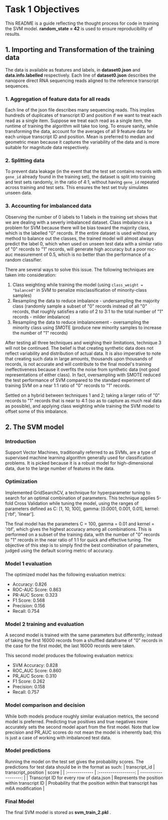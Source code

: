 # Task 1 Objectives 
This README is a guide reflecting the thought process for code in training the SVM model. **random_state = 42** is used to ensure reproducibility of results.

## 1. Importing and Transformation of the training data
The data is available as features and labels, in **dataset0.json** and **data.info.labelled** respectively. Each line of **dataset0.json** describes the nanopore direct RNA sequencing reads aligned to the reference transcript sequences.

### 1. Aggregation of feature data for all reads
Each line of the json file describes many sequencing reads. This implies hundreds of duplicates of transcript ID and position if we want to treat each read as a single item. Suppose we treat each read as a single item, the runtime of training the algorithm will take too long. To ensure sanity, while transforming the data, account for the averages of all 9 feature data for each unique transcript ID and position. Mean is preferred to median and geometric mean because it captures the variability of the data and is more suitable for magnitude data respectively. 

### 2. Splitting data
To prevent data leakage (in the event that the test set contains records with `gene_id` already found in the training set), the dataset is split into training and test sets randomly, in the ratio of 4:1, without having `gene_id` repeated across training and test sets. This ensures the test set truly simulates unseen data.

### 3. Accounting for imbalanced data
Observing the number of 0 labels to 1 labels in the training set shows that we are dealing with a severly imbalanced dataset. Class imbalance is a problem for SVM because there will be bias toward the majority class, which is the labelled "0" records. If the entire dataset is used without any method to balance out the classes, the trained model will almost always predict the label 0, which when used on unseen test data with a similar ratio of "0" records to "1" records, will generate high accuracy but a poor roc-auc measurement of 0.5, which is no better than the performance of a random classifier.

There are several ways to solve this issue. The following techniques are taken into consideration:
1. Class weighting while training the model (using `class_weight = "balanced"` in SVM to penalize misclassification of minority-class samples)
2. Resampling the data to reduce imbalance - undersampling the majority class (randomly sample a subset of "0" records instead of all "0" records, that roughly satisfies a ratio of 2 to 3:1 to the total number of "1" records - milder imbalance)
3. Resampling the data to reduce imbalancement - oversampling the minority class using SMOTE (produce new minority samples to increase the number of "1" records)

After testing all three techniques and weighing their limitations, technique 3 will not be continued. The belief is that creating synthetic data does not reflect variability and distribution of actual data. It is also imperative to note that creating such data in large amounts, thousands upon thousands of records, is not accurate and will contribute to the final model's training ineffectiveness because it overfits the noise from synthetic data (not good representations of either class). In fact, oversampling with SMOTE reduced the test performance of SVM compared to the standard experiment of training SVM on a near 1:1 ratio of "0" records to "1" records.

Settled on a hybrid between techniques 1 and 2; taking a larger ratio of "0" records to "1" records that is near to 4:1 (so as to capture as much real data as possible), and applying class weighting while training the SVM model to offset some of this imbalance.


## 2. The SVM model
### Introduction
Support Vector Machines, traditionally referred to as SVMs, are a type of supervised machine learning algorithm generally used for classification problems. It is picked because it is a robust model for high-dimensional data, due to the large number of features in the data.

### Optimization
Implemented GridSearchCV, a technique for hyperparameter tuning to search for an optimal combination of parameters. This technique applies 5-fold Cross Validation while tuning the model, using the ranges of parameters defined as C: [1, 10, 100], gamma: [0.0001, 0.001, 0.01], kernel: ['rbf', 'linear'].

The final model has the parameters C = 100, gamma = 0.01 and kernel = 'rbf', which gives the highest accuracy among all combinations. This is performed on a subset of the training data, with the number of "0" records to "1" records in the near ratio of 1:1 for quick and effective tuning. The objective of this step is to simply find the best combination of parameters, judged using the default scoring metric of accuracy.

### Model 1 evaluation
The optimized model has the following evaluation metrics:
- Accuracy: 0.826
- ROC-AUC Score: 0.863
- PR-AUC Score: 0.323
- F1 Score: 0.568
- Precision: 0.156
- Recall: 0.754

### Model 2 training and evaluation
A second model is trained with the same parameters but differently; instead of taking the first 16000 records from a shuffled dataframe of "0" records in the case for the first model, the last 16000 records were taken. 

This second model produces the following evaluation metrics:
- SVM Accuracy: 0.828
- ROC_AUC Score: 0.860
- PR_AUC Score: 0.310
- F1 Score: 0.262
- Precision: 0.158
- Recall: 0.757

### Model comparison and decision
While both models produce roughly similar evaluation metrics, the second model is preferred.
Predicting true positives and true negatives more accurately sets the second model apart from the first model. Note that low precision and PR_AUC scores do not mean the model is inherently bad; this is just a case of working with imbalanced test data.

### Model predictions
Running the model on the test set gives the probability scores. The predictions for test data should be in the format as such:
| transcript_id | transcript_position | score |
| :------------- | :------------------: | -------------------: |
| Transcript ID for every row of data.json | Represents the position within transcript ID | Probability that the position within that transcript has m6A modification |

### 
### Final Model
The final SVM model is stored as **svm_train_2.pkl** .
